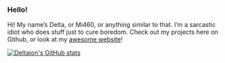 ### Hello!

Hi! My name’s Delta, or Mi460, or anything similar to that. I’m a sarcastic idiot who does stuff just to cure boredom. Check out my projects here on Github, or look at my [awesome website][website]!

[![Deltaion's GitHub stats](https://github-readme-stats.vercel.app/api?username=MCMi460)](https://github.com/anuraghazra/github-readme-stats)

[website]: https://mi460.dev/
